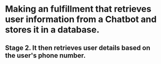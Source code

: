<h1>Making an fulfillment that retrieves user information from a Chatbot and stores it in a database.</h1>
<h2>Stage 2. It then retrieves user details based on the user's phone number.
<a href="chatbot.PNG">

